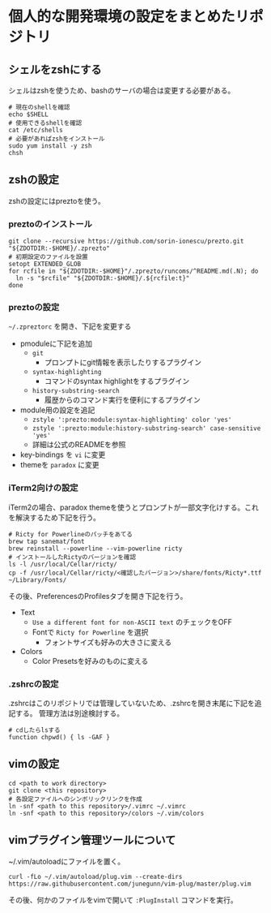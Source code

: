# 個人的な開発環境の設定をまとめたリポジトリ

## シェルをzshにする

シェルはzshを使うため、bashのサーバの場合は変更する必要がある。

```
# 現在のshellを確認
echo $SHELL
# 使用できるshellを確認
cat /etc/shells
# 必要があればzshをインストール
sudo yum install -y zsh
chsh
```

## zshの設定

zshの設定にはpreztoを使う。

### preztoのインストール

```
git clone --recursive https://github.com/sorin-ionescu/prezto.git "${ZDOTDIR:-$HOME}/.zprezto"
# 初期設定のファイルを設置
setopt EXTENDED_GLOB
for rcfile in "${ZDOTDIR:-$HOME}"/.zprezto/runcoms/^README.md(.N); do
  ln -s "$rcfile" "${ZDOTDIR:-$HOME}/.${rcfile:t}"
done
```

### preztoの設定

`~/.zpreztorc` を開き、下記を変更する

- pmoduleに下記を追加
  - `git`
    - プロンプトにgit情報を表示したりするプラグイン
  - `syntax-highlighting`
    - コマンドのsyntax highlightをするプラグイン
  - `history-substring-search`
    - 履歴からのコマンド実行を便利にするプラグイン
- module用の設定を追記
  - `zstyle ':prezto:module:syntax-highlighting' color 'yes'`
  - `zstyle ':prezto:module:history-substring-search' case-sensitive 'yes'`
  - 詳細は公式のREADMEを参照
- key-bindings を `vi` に変更
- themeを `paradox` に変更

### iTerm2向けの設定

iTerm2の場合、paradox themeを使うとプロンプトが一部文字化けする。これを解決するため下記を行う。

```
# Ricty for Powerlineのパッチをあてる
brew tap sanemat/font
brew reinstall --powerline --vim-powerline ricty
# インストールしたRictyのバージョンを確認
ls -l /usr/local/Cellar/ricty/
cp -f /usr/local/Cellar/ricty/<確認したバージョン>/share/fonts/Ricty*.ttf ~/Library/Fonts/
```

その後、PreferencesのProfilesタブを開き下記を行う。

- Text
  - `Use a different font for non-ASCII text` のチェックをOFF
  - Fontで `Ricty for Powerline` を選択
    - フォントサイズも好みの大きさに変える
- Colors
  - Color Presetsを好みのものに変える

### .zshrcの設定

.zshrcはこのリポジトリでは管理していないため、.zshrcを開き末尾に下記を追記する。
管理方法は別途検討する。

```
# cdしたらlsする
function chpwd() { ls -GAF }
```

## vimの設定

```
cd <path to work directory>
git clone <this repository>
# 各設定ファイルへのシンボリックリンクを作成
ln -snf <path to this repository>/.vimrc ~/.vimrc
ln -snf <path to this repository>/colors ~/.vim/colors
```

## vimプラグイン管理ツールについて

~/.vim/autoloadにファイルを置く。

```
curl -fLo ~/.vim/autoload/plug.vim --create-dirs https://raw.githubusercontent.com/junegunn/vim-plug/master/plug.vim
```

その後、何かのファイルをvimで開いて `:PlugInstall` コマンドを実行。

